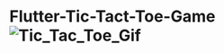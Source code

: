# Flutter-Tic-Tact-Toe-Game![Tic_Tac_Toe_Gif](https://user-images.githubusercontent.com/64751866/173707128-79769fe4-86c2-4f39-ba18-cf4a02b0b6ab.gif)

